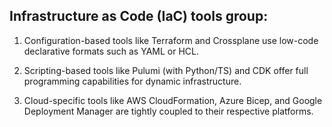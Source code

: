 ## Infrastructure as Code (IaC) tools group: 

1. Configuration-based tools like Terraform and Crossplane use low-code declarative formats such as YAML or HCL.

2. Scripting-based tools like Pulumi (with Python/TS) and CDK offer full programming capabilities for dynamic infrastructure.

3. Cloud-specific tools like AWS CloudFormation, Azure Bicep, and Google Deployment Manager are tightly coupled to their respective platforms.


